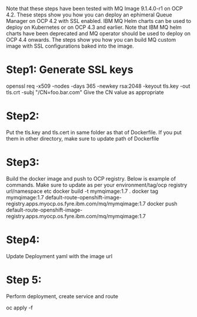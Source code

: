 Note that these steps have been tested with MQ Image 9.1.4.0-r1 on OCP 4.2. These steps show you how you can deploy an ephimeral Queue Manager on OCP 4.2 with SSL enabled. IBM MQ Helm charts can be used to deploy on Kubernetes or on OCP 4.3 and earlier. Note that IBM MQ helm charts have been deprecated and MQ operator should be used to deploy on OCP 4.4 onwards.
The steps show you how you can build MQ custom image with SSL configurations baked into the image.

# Step1: Generate SSL keys
openssl req -x509 -nodes -days 365 -newkey rsa:2048 -keyout tls.key -out tls.crt -subj "/CN=foo.bar.com"
Give the CN value as appropriate

# Step2: 
Put the tls.key and tls.cert in same folder as that of Dockerfile. If you put them in other directory, make sure to update path of Dockerfile

# Step3: 
Build the docker image and push to OCP registry. Below is example of commands. Make sure to update as per your environment/tag/ocp registry url/namespace etc
docker build -t mymqimage:1.7 .
docker tag mymqimage:1.7 default-route-openshift-image-registry.apps.myocp.os.fyre.ibm.com/mq/mymqimage:1.7
docker push default-route-openshift-image-registry.apps.myocp.os.fyre.ibm.com/mq/mymqimage:1.7

# Step4:
Update Deployment yaml with the image url

# Step 5:
Perform deployment, create service and route

oc apply -f

